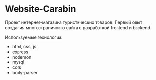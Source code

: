 # Website-Carabin

Проект интернет-магазина туристических товаров. Первый опыт создания многостраничного сайта с разработкой frontend и backend.

Используемые технологии:
- html, css, js
- express
- nodemon
- mysql
- cors
- body-parser
